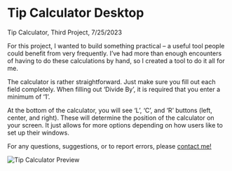 # Tip Calculator Desktop

Tip Calculator, 
Third Project, 
7/25/2023

For this project, I wanted to build something practical – a useful tool people could benefit from very frequently. I’ve had more than enough encounters of having to do these calculations by hand, so I created a tool to do it all for me.

The calculator is rather straightforward. Just make sure you fill out each field completely. When filling out ‘Divide By’, it is required that you enter a minimum of ‘1’.

At the bottom of the calculator, you will see ‘L’, ‘C’, and ‘R’ buttons (left, center, and right). These will determine the position of the calculator on your screen. It just allows for more options depending on how users like to set up their windows.




For any questions, suggestions, or to report errors, please [contact me!](mailto:coreychristianclark@gmail.com)

![Tip Calculator Preview](https://github.com/coreychristianclark/tip-calculator-desktop/assets/127354494/6c0b43bc-df57-43a6-92e7-bfb05f3eac31)
